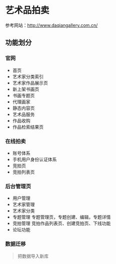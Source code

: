 # 艺术品拍卖

参考网站：http://www.daqiangallery.com.cn/

## 功能划分

### 官网
* 首页
* 艺术家分类索引
* 艺术家作品展示页
* 新上架书画页
* 书画专题页
* 代理画家
* 静态内容页
* 艺术品服务
* 作品收购
* 作品检索结果页

### 在线拍卖
* 账号体系
* 手机用户身份认证体系
* 竞拍页
* 竞拍列表页
  
### 后台管理页
* 用户管理
* 艺术家管理
* 艺术家分类
* 专题管理
  专题管理页，专题创建、编辑，专题详情
* 竞拍管理
  竞拍作品列表页、创建竞拍页、下线功能
* 论坛功能

### 数据迁移

>把数据导入新库
